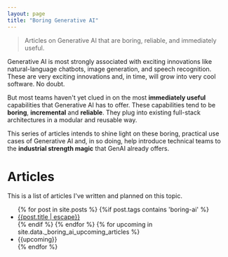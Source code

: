 ```yaml
---
layout: page
title: "Boring Generative AI"
---
```


> Articles on Generative AI that are boring, reliable, and immediately useful. 

Generative AI is most strongly associated with exciting innovations like natural-language chatbots, image generation, and speech recognition. These are very exciting innovations and, in time, will grow into very cool software. No doubt.

But most teams haven't yet clued in on the most **immediately useful** capabilities that Generative AI has to offer. These capabilities tend to be **boring**, **incremental** and **reliable**. They plug into existing full-stack architectures in a modular and reusable way.

This series of articles intends to shine light on these boring, practical use cases of Generative AI and, in so doing, help introduce technical teams to the **industrial strength magic** that GenAI already offers.

# Articles

This is a list of articles I've written and planned on this topic.

<ul>
{% for post in site.posts %}
   {%if post.tags contains 'boring-ai' %}
   <li>
    <a href="{{post.url | escape}}">{{post.title | escape}}</a>
    </li>
   {% endif %}
{% endfor %}
{% for upcoming in site.data._boring_ai_upcoming_articles %}
<li>
<span class="opacity-4 cursor-not-allowed">
 {{upcoming}}
</span>
</li>
{% endfor %}
</ul>